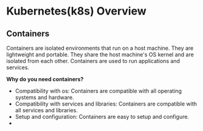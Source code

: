 # Kubernetes(k8s) Overview

## Containers

Containers are isolated environments that run on a host machine. They are lightweight and portable. They share the host machine's OS kernel and are isolated from each other. Containers are used to run applications and services.

**Why do you need containers?**

- Compatibility with os: Containers are compatible with all operating systems and hardware.
- Compatibility with services and libraries: Containers are compatible with all services and libraries.
- Setup and configuration: Containers are easy to setup and configure.
-
